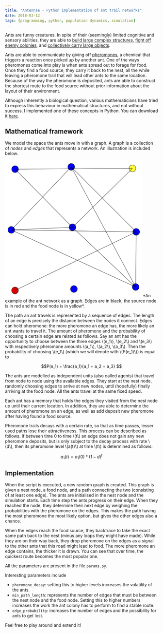 ```yaml
---
title: "Antennae - Python implementation of ant trail networks"
date: 2018-03-12
tags: [programming, python, population dynamics, simulation]
---
```

Ants are funny creatures. In spite of their (seemingly) limited cognitive and sensory abilities, they are able to [build large complex structures](http://www.bbc.co.uk/nature/14993585), [fight off enemy colonies](https://www.youtube.com/watch?v=z_eOTYQmYrE), and [collectively carry large objects](https://www.youtube.com/watch?v=-KTqx_KMti8).

Ants are able to communicate by giving off [pheromones](https://en.wikipedia.org/wiki/Pheromone), a chemical that triggers a reaction once picked up by another ant. One of the ways pheromones come into play is when ants spread out to forage for food. Once they find a food source, they carry it back to the nest, all the while leaving a pheromone trail that will lead other ants to the same location. Because of the way the pheromone is deposited, ants are able to construct the shortest route to the food source without prior information about the layout of their environment.

Although inherently a biological question, various mathematicians have tried to express this behaviour in mathematical structures, and not without success. I implemented one of these concepts in Python. You can download it [here](https://github.com/0mar/antennae).

<!--more-->

## Mathematical framework
We model the space the ants move in with a graph. A graph is a collection of *nodes* and *edges* that represents a network. An illustration is included below.

<img src="/assets/antennae-files/graph.png" alt="funnels.png" style="width: 450px;"/>
*An example of the ant network as a graph. Edges are in black, the source node is in red and the food node is in yellow*.

The path an ant travels is represented by a sequence of edges. The length of an edge is precisely the distance between the nodes it connect. Edges can hold pheromone: the more pheromone an edge has, the more likely an ant wants to travel it. The amount of pheromone and the probability of choosing a certain edge are related as follows. Say an ant has the opportunity to choose between the three edges \\(e_1\\), \\(e_2\\) and \\(e_3\\) with respectively pheromone amounts \\(a_1\\), \\(a_2\\), \\(a_3\\). Then the probability of choosing \\(e_1\\) (which we will denote with \\(P(e_1)\\)) is equal to

$$P(e_1) = \frac{a_1}{a_1 + a_2 + a_3} $$

The ants are modelled as independent units (also called agents) that travel from node to node using the available edges. They start at the nest node, randomly choosing edges to arrive at new nodes, until (hopefully) finally arriving at the food node.
All the ants travel at the same fixed speed.

Each ant has a memory that holds the edges they visited from the nest node up until their current location. In addition, they are able to determine the amount of pheromone on an edge, as well as add deposit new pheromone after having found a food source.

Pheromone trails decays with a certain rate, so that as time passes, lesser used paths lose their attractiveness. This process can be described as follows. If between time 0 to time \\(t\\) an edge does not gain any new pheromone deposits, but is only subject to the decay process with rate \\(d\\), then its pheromone level \\(a(t)\\) at time \\(t\\) is determined as follows:

$$ a_1(t) = a_1(0) * (1-d)^t $$

## Implementation

When the script is executed, a new random graph is created.
This graph is given a nest node, a food node, and a path connecting the two (consisting of at least one edge). The ants are initialised in the nest node and the simulation starts. Each time step the ants progress on their edge. When they reached the node, they determine their next edge by weighing the probabilities with the pheromone on the edges. This makes the path having the most pheromone the most likely option, but gives the other edges also a chance.

When the edges reach the food source, they backtrace to take the exact same path back to the nest (minus any loops they might have made). While they are on their way back, they drop pheromone on the edges as a signal to the other ants that this road might lead to food.
The more pheromone an edge contains, the thicker it is drawn.
You can see that over time, the quickest route becomes the most popular one.

All the parameters are present in the file `params.py`.

Interesting parameters include
* `pheromone_decay`: setting this to higher levels increases the volatility of the ants.
* `min_path_length`: represents the number of edges that must be between the nest node and the food node. Setting this to higher numbers increases the work the ant colony has to perform to find a stable route.
* `edge_probability`: increases the number of edges and the possibility for ants to get lost.

Feel free to play around and extend it!
